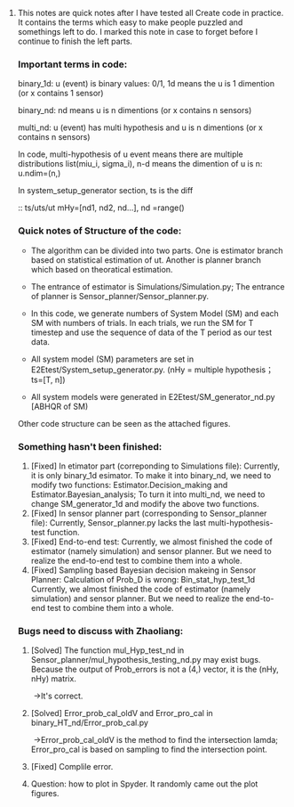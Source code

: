 1. This notes are quick notes after I have tested all Create code in practice. It contains the terms which easy to make people puzzled and somethings left to do. I marked this note in case to forget before I continue to finish the left parts.

   ### Important terms in code:

   binary_1d: u (event) is binary values: 0/1, 1d means the u is 1 dimention (or x contains 1 sensor)

   binary_nd: nd means u is n dimentions (or x contains n sensors)

   multi_nd: u (event) has multi hypothesis and u is n dimentions (or x contains n sensors)

   In code, multi-hypothesis of u event means there are multiple distributions list(miu_i, sigma_i), n-d means the dimention of u is n: u.ndim=(n,)
   
   In system_setup_generator section, ts is the diff
   
   :: ts/uts/ut mHy=[nd1, nd2, nd...], nd =range()


   ### Quick notes of Structure of the code:

    - The algorithm can be divided into two parts. One is estimator branch based on statistical estimation of ut. Another is planner branch which based on theoratical estimation.
    
    - The entrance of estimator is Simulations/Simulation.py; The entrance of planner is Sensor_planner/Sensor_planner.py.
    
    - In this code, we generate numbers of System Model (SM) and each SM with numbers of trials. In each trials, we run the SM for T timestep and use the sequence of data of the T period as our test data.
    
    - All system model (SM) parameters are set in E2Etest/System_setup_generator.py. (nHy = multiple hypothesis；ts=[T, n])
    
    - All system models were generated in E2Etest/SM_generator_nd.py [ABHQR of SM)

   Other code structure can be seen as the attached figures.

   ### Something hasn't been finished:

    1. [Fixed] In etimator part (correponding to Simulations file):
       Currently, it is only binary_1d esimator. To make it into binary_nd, we need to modify two functions: Estimator.Decision_making and Estimator.Bayesian_analysis; To turn it into multi_nd, we need to change SM_generator_1d and modify the above two functions.
    2. [Fixed] In sensor planner part (corresponding to Sensor_planner file):
       Currently, Sensor_planner.py lacks the last multi-hypothesis-test function.
    3. [Fixed] End-to-end test:
       Currently, we almost finished the code of estimator (namely simulation) and sensor planner. But we need to realize the end-to-end test to combine them into a whole.
    4. [Fixed] Sampling based Bayesian decision makeing in Sensor Planner:
       Calculation of Prob_D is wrong: Bin_stat_hyp_test_1d
   Currently, we almost finished the code of estimator (namely simulation) and sensor planner. But we need to realize the end-to-end test to combine them into a whole.

   ### Bugs need to discuss with Zhaoliang:

   1. [Solved] The function mul_Hyp_test_nd in Sensor_planner/mul_hypothesis_testing_nd.py may exist bugs. Because the output of Prob_errors is not a (4,) vector, it is the (nHy, nHy) matrix. 

      ​	->It's correct.

   2. [Solved] Error_prob_cal_oldV and Error_pro_cal in  binary_HT_nd/Error_prob_cal.py 

      ​	->Error_prob_cal_oldV is the method to find the intersection lamda; Error_pro_cal  is based on sampling to find the intersection point.

   3. [Fixed] Complile error.

   4. Question: how to plot in Spyder. It randomly came out the plot figures.
